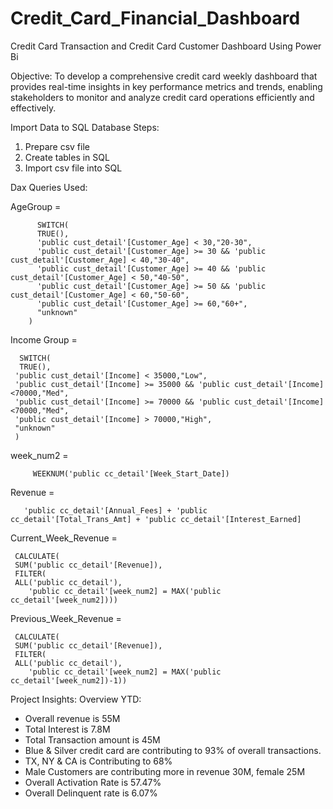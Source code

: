 # Credit_Card_Financial_Dashboard
Credit Card Transaction  and Credit Card Customer Dashboard Using Power Bi

Objective: To develop a comprehensive credit card weekly dashboard that provides real-time insights in key performance metrics and trends, enabling stakeholders to monitor and analyze credit card operations efficiently and effectively.

Import Data to SQL Database
Steps:
1) Prepare csv file
2) Create tables in SQL
3) Import csv file into SQL

Dax Queries Used:

AgeGroup = 

          SWITCH(
          TRUE(),
          'public cust_detail'[Customer_Age] < 30,"20-30",
          'public cust_detail'[Customer_Age] >= 30 && 'public cust_detail'[Customer_Age] < 40,"30-40",
          'public cust_detail'[Customer_Age] >= 40 && 'public cust_detail'[Customer_Age] < 50,"40-50",
          'public cust_detail'[Customer_Age] >= 50 && 'public cust_detail'[Customer_Age] < 60,"50-60",
          'public cust_detail'[Customer_Age] >= 60,"60+",
          "unknown"
        )

Income Group = 

      SWITCH(
      TRUE(),
     'public cust_detail'[Income] < 35000,"Low",
     'public cust_detail'[Income] >= 35000 && 'public cust_detail'[Income] <70000,"Med",
     'public cust_detail'[Income] >= 70000 && 'public cust_detail'[Income] <70000,"Med",
     'public cust_detail'[Income] > 70000,"High",
     "unknown"
     )


week_num2 = 

         WEEKNUM('public cc_detail'[Week_Start_Date])

Revenue =

       'public cc_detail'[Annual_Fees] + 'public cc_detail'[Total_Trans_Amt] + 'public cc_detail'[Interest_Earned]


Current_Week_Revenue =

     CALCULATE(
     SUM('public cc_detail'[Revenue]),
     FILTER(
     ALL('public cc_detail'),
        'public cc_detail'[week_num2] = MAX('public cc_detail'[week_num2])))



Previous_Week_Revenue =

     CALCULATE(
     SUM('public cc_detail'[Revenue]),
     FILTER(
     ALL('public cc_detail'),
        'public cc_detail'[week_num2] = MAX('public cc_detail'[week_num2])-1))


Project Insights:
Overview YTD:
- Overall revenue is 55M
- Total Interest is 7.8M
- Total Transaction amount is 45M
- Blue & Silver credit card are contributing to 93% of overall transactions.
- TX, NY & CA is Contributing to 68%
- Male Customers are contributing more in revenue 30M, female 25M
- Overall Activation Rate is 57.47%
- Overall Delinquent rate is 6.07% 








